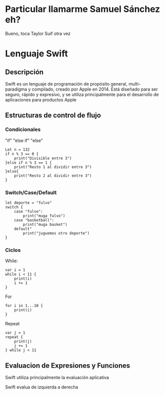 # Particular llamarme Samuel Sánchez eh?

Bueno, toca Taylor Suif otra vez

# Lenguaje Swift

## Descripción

Swift es un lenguaje de programación de propósito general, multi-paradigma y compilado, creado por Apple en 2014. Está diseñado para ser seguro, rápido y expresivo, y se utiliza principalmente para el desarrollo de aplicaciones para productos Apple

## Estructuras de control de flujo

### Condicionales

"if" "else if" "else"

``` 
Let n = 132
if n % 3 == 0 {
    print("Divisible entre 3")
}else if n % 3 == 1 {
    print("Resto 1 al dividir entre 3")
}else{
    print("Resto 2 al dividir entre 3")
}
```

### Switch/Case/Default

```
let deporte = "fulvo"
switch {
    case "fulvo":
        print("muga fulvo")
    case "basketball":
        print("muga basket")
    default"
        print("juguemos otro deporte")
}
```

### Ciclos

While:

```
var i = 1
while i < 11 {
    print(i)
    i += 1
}
```

For

```
for i in 1...10 {
    print(i)
}
```

Repeat

```
var j = 1
repeat {
    print(j)
    j += 1
} while j < 11
```

## Evaluacion de Expresiones y Funciones

Swift utiliza principalmente la evaluación aplicativa

Swift evalua de izquierda a derecha